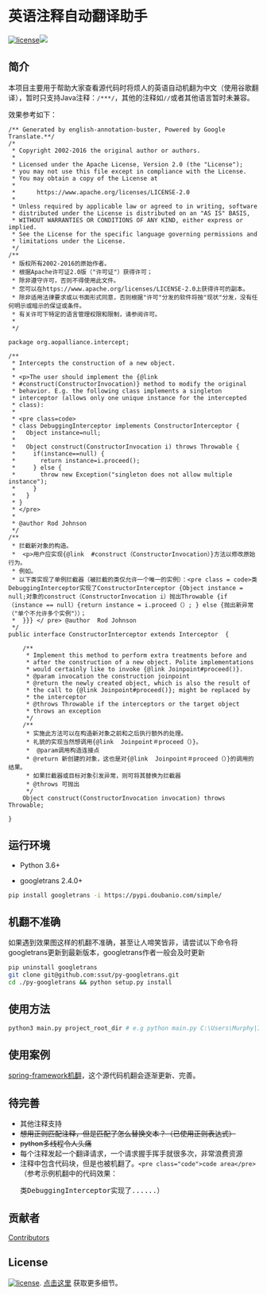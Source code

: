 # 英语注释自动翻译助手

[![license](https://img.shields.io/badge/license-Apache%20License%202.0-brightgreen.svg?style=flat)](https://github.com/murphy-li/Clipboard2Voice/blob/master/LICENSE)<a href="https://996.icu"><img src="https://img.shields.io/badge/link-996.icu-red.svg"></a>

## 简介

本项目主要用于帮助大家查看源代码时将烦人的英语自动机翻为中文（使用谷歌翻译），暂时只支持Java注释：```/***/```，其他的注释如```//```或者其他语言暂时未兼容。

效果参考如下：
```
/** Generated by english-annotation-buster, Powered by Google Translate.**/
/*
 * Copyright 2002-2016 the original author or authors.
 *
 * Licensed under the Apache License, Version 2.0 (the "License");
 * you may not use this file except in compliance with the License.
 * You may obtain a copy of the License at
 *
 *      https://www.apache.org/licenses/LICENSE-2.0
 *
 * Unless required by applicable law or agreed to in writing, software
 * distributed under the License is distributed on an "AS IS" BASIS,
 * WITHOUT WARRANTIES OR CONDITIONS OF ANY KIND, either express or implied.
 * See the License for the specific language governing permissions and
 * limitations under the License.
 */
/**
 * 版权所有2002-2016的原始作者。 
 * 根据Apache许可证2.0版（"许可证"）获得许可； 
 * 除非遵守许可，否则不得使用此文件。 
 * 您可以在https://www.apache.org/licenses/LICENSE-2.0上获得许可的副本。 
 * 除非适用法律要求或以书面形式同意，否则根据"许可"分发的软件将按"现状"分发，没有任何明示或暗示的保证或条件。 
 * 有关许可下特定的语言管理权限和限制，请参阅许可。 
 * 
 */

package org.aopalliance.intercept;

/**
 * Intercepts the construction of a new object.
 *
 * <p>The user should implement the {@link
 * #construct(ConstructorInvocation)} method to modify the original
 * behavior. E.g. the following class implements a singleton
 * interceptor (allows only one unique instance for the intercepted
 * class):
 *
 * <pre class=code>
 * class DebuggingInterceptor implements ConstructorInterceptor {
 *   Object instance=null;
 *
 *   Object construct(ConstructorInvocation i) throws Throwable {
 *     if(instance==null) {
 *       return instance=i.proceed();
 *     } else {
 *       throw new Exception("singleton does not allow multiple instance");
 *     }
 *   }
 * }
 * </pre>
 *
 * @author Rod Johnson
 */
/**
 * 拦截新对象的构造。 
 *  <p>用户应实现{@link  #construct（ConstructorInvocation）}方法以修改原始行为。 
 * 例如。 
 * 以下类实现了单例拦截器（被拦截的类仅允许一个唯一的实例）：<pre class = code>类DebuggingInterceptor实现了ConstructorInterceptor {Object instance = null;对象的construct（ConstructorInvocation i）抛出Throwable {if（instance == null）{return instance = i.proceed（）; } else {抛出新异常（"单个不允许多个实例"））； 
 *  }}} </ pre> @author  Rod Johnson
 */
public interface ConstructorInterceptor extends Interceptor  {

	/**
	 * Implement this method to perform extra treatments before and
	 * after the construction of a new object. Polite implementations
	 * would certainly like to invoke {@link Joinpoint#proceed()}.
	 * @param invocation the construction joinpoint
	 * @return the newly created object, which is also the result of
	 * the call to {@link Joinpoint#proceed()}; might be replaced by
	 * the interceptor
	 * @throws Throwable if the interceptors or the target object
	 * throws an exception
	 */
	/**
	 * 实施此方法可以在构造新对象之前和之后执行额外的处理。 
	 * 礼貌的实现当然想调用{@link  Joinpoint＃proceed（）}。 
	 *  @param调用构造连接点
	 * @return 新创建的对象，这也是对{@link  Joinpoint＃proceed（）}的调用的结果。 
	 * 如果拦截器或目标对象引发异常，则可将其替换为拦截器
	 * @throws 可抛出
	 */
	Object construct(ConstructorInvocation invocation) throws Throwable;

}

```

## 运行环境

- Python 3.6+

- googletrans 2.4.0+

```bash
pip install googletrans -i https://pypi.doubanio.com/simple/
```

## 机翻不准确

如果遇到效果图这样的机翻不准确，甚至让人啼笑皆非，请尝试以下命令将googletrans更新到最新版本，googletrans作者一般会及时更新

``````bash
pip uninstall googletrans
git clone git@github.com:ssut/py-googletrans.git
cd ./py-googletrans && python setup.py install 
``````

## 使用方法

```bash
python3 main.py project_root_dir # e.g python main.py C:\Users\Murphy|IdeaProjects\
```

## 使用案例
[spring-framework机翻](https://github.com/murphy-li/spring-framework)，这个源代码机翻会逐渐更新、完善。


## 待完善
- 其他注释支持
- ~~想用正则匹配注释，但是匹配了怎么替换文本？（已使用正则表达式）~~
- ~~python多线程令人头痛~~
- 每个注释发起一个翻译请求，一个请求握手挥手就很多次，非常浪费资源
- 注释中包含代码块，但是也被机翻了。```<pre class="code">code area</pre>```（参考示例机翻中的代码效果：<pre class = code>类DebuggingInterceptor实现了......）

## 贡献者
[Contributors](https://github.com/murphy-li/english-annotation-buster/graphs/contributors)

## License

[![license](https://img.shields.io/badge/license-Apache%20License%202.0-brightgreen.svg?style=flat)](https://github.com/murphy-li/Clipboard2Voice/blob/master/LICENSE). [点击这里](LICENSE) 获取更多细节。
